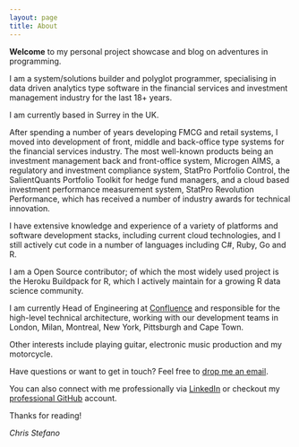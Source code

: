 ```yaml
---
layout: page
title: About
---
```


<p class="message">
<b>Welcome</b> to my personal project showcase and blog on adventures in programming.
</p>

I am a system/solutions builder and polyglot programmer, specialising in data driven analytics type
software in the financial services and investment management industry for the last 18+ years.

I am currently based in Surrey in the UK.

After spending a number of years developing FMCG and retail systems, I moved into development of
front, middle and back-office type systems for the financial services industry. The most well-known
products being an investment management back and front-office system, Microgen AIMS, a regulatory
and investment compliance system, StatPro Portfolio Control, the SalientQuants Portfolio Toolkit
for hedge fund managers, and a cloud based investment performance measurement system,
StatPro Revolution Performance, which has received a number of industry awards for technical innovation.

I have extensive knowledge and experience of a variety of platforms and software development stacks,
including current cloud technologies, and I still actively cut code in a number of languages
including C#, Ruby, Go and R.

I am a Open Source contributor; of which the most widely used project is the Heroku Buildpack for R,
which I actively maintain for a growing R data science community.

I am currently Head of Engineering at [Confluence][confluence] and responsible for the high-level technical
architecture, working with our development teams in London, Milan, Montreal, New York, Pittsburgh and Cape Town.

Other interests include playing guitar, electronic music production and my motorcycle.

Have questions or want to get in touch? Feel free to [drop me an email](mailto:virtualstaticvoid@gmail.com).

You can also connect with me professionally via [LinkedIn][linkedin] or checkout my [professional GitHub][github] account.

Thanks for reading!

_Chris Stefano_

<!-- links -->

[confluence]: https://confluence.com
[github]: https://github.com/cstefano
[linkedin]: https://www.linkedin.com/in/chrisstefano/
